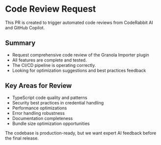 # Code Review Request

This PR is created to trigger automated code reviews from CodeRabbit AI and GitHub Copilot.

## Summary

- Request comprehensive code review of the Granola Importer plugin
- All features are complete and tested.
- The CI/CD pipeline is operating correctly.
- Looking for optimization suggestions and best practices feedback

## Key Areas for Review

- TypeScript code quality and patterns
- Security best practices in credential handling
- Performance optimizations
- Error handling robustness
- Documentation completeness
- Bundle size optimization opportunities

The codebase is production-ready, but we want expert AI feedback before the final release.
